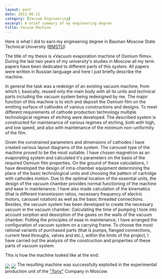 ```yaml
---
layout: post
date: 2011-06-21
category: [Vacuum Engineering]
excerpt: A brief summary of my engineering degree
title: Vacuum Machine
---
```


<p>Here is what I did to earn my engineering degree in Bauman Moscow State Technical University (<a href="http://www.bmstu.ru/en/">BMSTU</a>)</p>

<p>
The title of my thesis is «Vacuum evaporation machine of Osmium films». During the last two years of my university's studies in Moscow all my term papers have been dedicated to different parts of this system. All papers were written in Russian language and here I just briefly describe the machine.

In general the task was a redesign of an existing vacuum machine, from which I, basically, reused only the main body with all its units and technical parts including the vacuum system being redesigned by me.
The major function of this machine is to etch and deposit the Osmium film on the emitting surface of cathodes of various constructions and designs. To meet different requirements of cathode production technology multiple technological regimes of etching were developed.
The described system is constructed for maintenance of various regimes of etching, both with high, and low speed, and also with maintenance of the minimum non-uniformity of the film.
</p>

Given the constrained parameters and dimensions of cathodes I have created various layout diagrams of the system. The carousel type of the machine proved to be the most suitable.
I have chosen magnetron as an evaporating system and calculated it's parameters on the basis of the required Osmium film properties.
On the ground of these calculations, I have developed the design of intra-chamber equipment determining the place of the basic technological units and choosing the pattern of cartridge with cathodes motion.
Due to the optimal location of the essential units, the design of the vacuum chamber provides normal functioning of the machine and ease in maintenance.
I have also made calculation of the kinematics (that is different transmission ratios, necessary frequency of electric motors, carousel rotation) as well as the basic threaded connections.
Besides, the vacuum system has been developed to create the necessary vacuum in the vacuum chamber.
Calculating the time of pumping I took into account sorption and desorption of the gases on the walls of the vacuum chamber.
Putting the principles of ease in maintenance, I have arranged the configuration of vacuum system on a carrying frame.
To choose the most rational variants of purchased parts (that is pumps, flanged connections, current feed throughs, valves and etc.), within the limits of the project, I have carried out the analysis of the construction and properties of these parts of vacuum system.

This is how the machine looked like at the end:

<img src="{{ site.url }}/assets/images/vacuum.png" align="middle" />

<img src="{{ site.url }}/assets/images/vacuum_machine.jpg" align="middle"/>
The resulting machine was successfully exploited in the experimental production unit of the <a href="https://www.toriy.ru/">"Toriy"</a> Company in Moscow.

